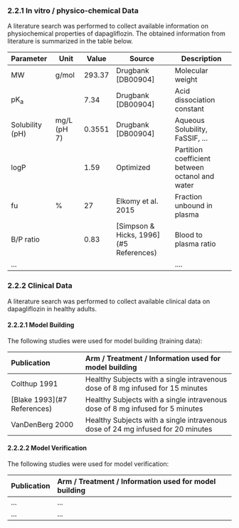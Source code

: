 ### 2.2.1	In vitro / physico-chemical Data

A literature search was performed to collect available information on physiochemical properties of dapagliflozin. The obtained information from literature is summarized in the table below. 

| **Parameter**   | **Unit**    | **Value** | Source                                 | **Description**                                 |
| :-------------- | ----------- | --------- | -------------------------------------- | ----------------------------------------------- |
| MW              | g/mol       | 293.37    | Drugbank [DB00904]                     | Molecular weight                                |
| pK<sub>a</sub>  |             | 7.34      | Drugbank [DB00904]                     | Acid dissociation constant                      |
| Solubility (pH) | mg/L (pH 7) | 0.3551    | Drugbank [DB00904]                     | Aqueous Solubility, FaSSIF, ...                 |
| logP            |             | 1.59      | Optimized                              | Partition coefficient between octanol and water |
| fu              | %           | 27        | Elkomy et al. 2015                     | Fraction unbound in plasma                      |
| B/P ratio       |             | 0.83      | [Simpson & Hicks, 1996](#5 References) | Blood to plasma ratio                           |
| ...             |             |           |                                        | ....                                            |

### 2.2.2	Clinical Data

A literature search was performed to collect available clinical data on dapagliflozin in healthy adults.

#### 2.2.2.1	Model Building

The following studies were used for model building (training data):

| Publication                 | Arm / Treatment / Information used for model building        |
| :-------------------------- | :----------------------------------------------------------- |
| Colthup 1991                | Healthy Subjects with a single intravenous dose of 8 mg infused for 15 minutes |
| [Blake 1993](#7 References) | Healthy Subjects with a single intravenous dose of 8 mg infused for 5 minutes |
| VanDenBerg 2000             | Healthy Subjects with a single intravenous dose of 24 mg infused for 20 minutes |

#### 2.2.2.2	Model Verification

The following studies were used for model verification:

| Publication | Arm / Treatment / Information used for model building |
| :---------- | :---------------------------------------------------- |
| ...         | ...                                                   |
| ...         | ...                                                   |

